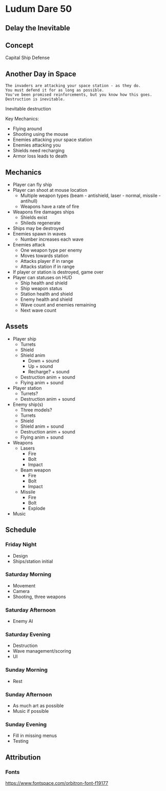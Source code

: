 # Ludum Dare 50

## Delay the Inevitable

## Concept

Capital Ship Defense

## Another Day in Space

```
The invaders are attacking your space station - as they do.
You must defend it for as long as possible.
You've been promised reinforcements, but you know how this goes.
Destruction is inevitable.
```

Inevitable destruction

Key Mechanics:
* Flying around
* Shooting using the mouse
* Enemies attacking your space station
* Enemies attacking you
* Shields need recharging
* Armor loss leads to death

## Mechanics

* Player can fly ship
* Player can shoot at mouse location
	- Multiple weapon types (beam - antishield, laser - normal, missile - antihull)
	- Weapons have a rate of fire
* Weapons fire damages ships
	- Shields exist
	- Shileds regenerate
* Ships may be destroyed
* Enemies spawn in waves
	- Number increases each wave
* Enemies attack
	- One weapon type per enemy
	- Moves towards station
	- Attacks player if in range
	- Attacks station if in range
* If player or station is destroyed, game over
* Player can statuses on HUD
	- Ship health and shield
	- Ship weapon status
	- Station health and shield
	- Enemy health and shield
	- Wave count and enemies remaining
	- Next wave count

## Assets

* Player ship
	- Turrets
	- Shield
	- Shield anim
		+ Down + sound
		+ Up + sound
		+ Recharge? + sound
	- Destruction anim + sound
	- Flying anim + sound
* Player station
	- Turrets?
	- Destruction anim + sound
* Enemy ship(s)
	- Three models?
	- Turrets
	- Shield
	- Shield anim + sound
	- Destruction anim + sound
	- Flying anim + sound
* Weapons
	- Lasers
		+ Fire
		+ Bolt
		+ Impact
	- Beam weapon
		+ Fire
		+ Bolt
		+ Impact
	- Missile
		+ Fire
		+ Bolt
		+ Explode
* Music

## Schedule

### Friday Night
* Design
* Ships/station initial

### Saturday Morning
* Movement
* Camera
* Shooting, three weapons

### Saturday Afternoon
* Enemy AI

### Saturday Evening
* Destruction
* Wave management/scoring
* UI

### Sunday Morning
* Rest

### Sunday Afternoon
* As much art as possible
* Music if possible

### Sunday Evening
* Fill in missing menus
* Testing

## Attribution

### Fonts

https://www.fontspace.com/orbitron-font-f19177
